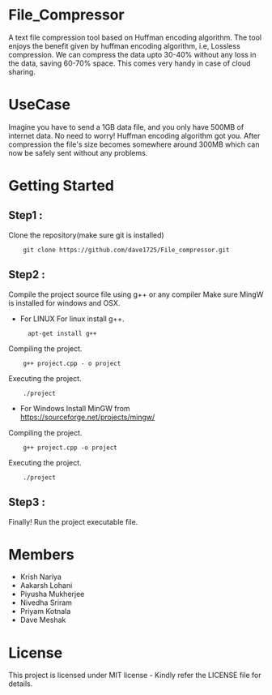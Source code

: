 # File_Compressor
A text file compression tool based on Huffman encoding algorithm. The tool enjoys the benefit given by huffman encoding algorithm, i.e, Lossless compression.
We can compress the data upto 30-40% without any loss in the data, saving 60-70% space. This comes very handy in case of cloud sharing. 
# UseCase
Imagine you have to send a 1GB data file, and you only have 500MB of internet data. No need to worry! Huffman encoding algorithm got you. After compression the file's size becomes somewhere around 300MB which can now be safely sent without any problems.
# Getting Started
## Step1 : 
Clone the repository(make sure git is installed)

        git clone https://github.com/dave1725/File_compressor.git

## Step2 : 
Compile the project source file using g++ or any compiler
Make sure MingW is installed for windows and OSX.
+ For LINUX
For linux install g++.
        
        apt-get install g++
  
Compiling the project.

        g++ project.cpp - o project

Executing the project.

        ./project

+ For Windows
Install MinGW from https://sourceforge.net/projects/mingw/

Compiling the project.

        g++ project.cpp -o project

Executing the project.

        ./project
        
## Step3 : 
Finally! Run the project executable file.

# Members
+ Krish Nariya
+ Aakarsh Lohani
+ Piyusha Mukherjee
+ Nivedha Sriram
+ Priyam Kotnala
+ Dave Meshak

# License
This project is licensed under MIT license - Kindly refer the LICENSE file for details.




